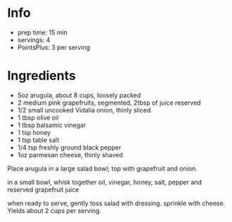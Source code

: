 # Info
* prep time:  15 min
* servings:  4
* PointsPlus:  3 per serving

# Ingredients
* 5oz arugula, about 8 cups, loosely packed
* 2 medium pink grapefruits, segmented, 2tbsp of juice reserved
* 1/2 small uncooked Vidalia onion, thinly sliced
* 1 tbsp olive oil
* 1 tbsp balsamic vinegar
* 1 tsp honey
* 1 tsp table salt
* 1/4 tsp freshly ground black pepper
* 1oz parmesan cheese, thinly shaved

Place arugula in a large salad bowl; top with grapefruit and onion.

in a small bowl, whisk together oil, vinegar, honey, salt, pepper and reserved grapefruit juice

when ready to serve, gently toss salad with dressing.  sprinkle with cheese.  Yields about 2 cups per serving. 


